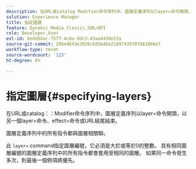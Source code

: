```yaml
---
description: 在URL或catalog Modifier命令序列中，圖層定義序列以layer=命令開頭，以另一個layer=命令、effect=命令或URL結尾結束。
solution: Experience Manager
title: 指定圖層
feature: Dynamic Media Classic,SDK/API
role: Developer,User
exl-id: bedd5dac-7577-4c8a-9dc3-43aa4438e53a
source-git-commit: 206e4643e3926cb85b4be2189743578f88180be7
workflow-type: tm+mt
source-wordcount: '123'
ht-degree: 0%

---
```


# 指定圖層{#specifying-layers}

在URL或catalog：：Modifier命令序列中，圖層定義序列以layer=命令開頭，以另一個layer=命令、effect=命令或URL結尾結束。

圖層定義序列中的所有指令都與圖層相關聯。

此 `layer=` command指定圖層編號，它必須是大於或等於0的整數。 具有相同圖層編號的圖層定義序列中的所有指令都會套用至相同的圖層。 如果同一命令發生多次，則最後一個例項將優先。
